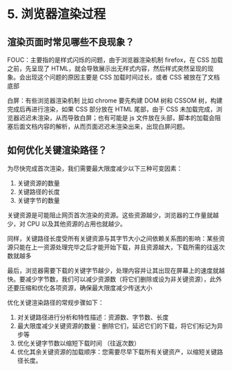 # 5. 浏览器渲染过程

## 渲染页面时常见哪些不良现象？

FOUC：主要指的是样式闪烁的问题，由于浏览器渲染机制 firefox，在 CSS 加载之前，先呈现了 HTML，就会导致展示出无样式内容，然后样式突然呈现的现象。会出现这个问题的原因主要是 CSS 加载时间过长，或者 CSS 被放在了文档底部

白屏：有些浏览器渲染机制 比如 chrome 要先构建 DOM 树和 CSSOM 树，构建完成后再进行渲染，如果 CSS 部分放在 HTML 尾部，由于 CSS 未加载完成，浏览器迟迟未渲染，从而导致白屏；也有可能是 js 文件放在头部，脚本的加载会阻塞后面文档内容的解析，从而页面迟迟未渲染出来，出现白屏问题。

## 如何优化关键渲染路径？

为尽快完成首次渲染，我们需要最大限度减少以下三种可变因素：

1. 关键资源的数量
2. 关键路径的长度
3. 关键字节的数量

关键资源是可能阻止网页首次渲染的资源。这些资源越少，浏览器的工作量就越少，对 CPU 以及其他资源的占用也就越少。

同样，关键路径长度受所有关键资源与其字节大小之间依赖关系图的影响：某些资源只能在上一资源处理完毕之后才能开始下载，并且资源越大，下载所需的往返次数就越多

最后，浏览器需要下载的关键字节越少，处理内容并让其出现在屏幕上的速度就越快。要减少字节数，我们可以减少资源数（将它们删除或设为非关键资源），此外还要压缩和优化各项资源，确保最大限度减少传送大小

优化关键渲染路径的常规步骤如下：

1. 对关键路径进行分析和特性描述：资源数、字节数、长度
2. 最大限度减少关键资源的数量：删除它们，延迟它们的下载，将它们标记为异步等
3. 优化关键字节数以缩短下载时间 （往返次数）
4. 优化其余关键资源的加载顺序：您需要尽早下载所有关键资产，以缩短关键路径长度。
